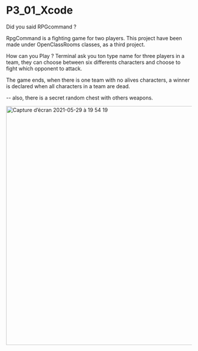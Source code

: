 
# P3_01_Xcode

Did you said RPGcommand ?

RpgCommand is a fighting game for two players.
This project have been made under OpenClassRooms classes, as a third project.

How can you Play ?
Terminal ask you ton type name for three players in a team, 
they can choose between six differents characters and choose to fight which opponent to attack.


The game ends, when there is one team with no alives characters, 
a winner is declared when all characters in a team are dead.

--
also, there is a secret random chest with others weapons.


<img width="646" alt="Capture d’écran 2021-05-29 à 19 54 19" src="https://user-images.githubusercontent.com/7050604/120080109-abdf0500-c0b7-11eb-899e-846ff30629b3.png">
